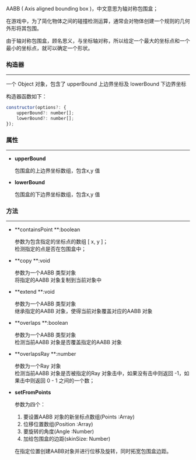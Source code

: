 AABB \( Axis aligned bounding box \)，中文意思为轴对称包围盒；

在游戏中，为了简化物体之间的碰撞检测运算，通常会对物体创建一个规则的几何外形将其包围。

由于轴对称包围盒，顾名思义，与坐标轴对称，所以给定一个最大的坐标点和一个最小的坐标点，就可以确定一个形状。

### 构造器

---

一个 Object 对象，包含了 upperBound 上边界坐标及 lowerBound 下边界坐标

构造器函数如下：

```js
constructor(options?: {
    upperBound?: number[];
    lowerBound?: number[];
});
```

### 属性

---

* **upperBound**

  包围盒的上边界坐标数组，包含x,y 值

* **lowerBound**

  包围盒的下边界坐标数组，包含x,y 值

### 方法

---

* **containsPoint  **:boolean

  参数为包含指定的坐标点的数组 \[ x, y \]；  
  检测指定的点是否在包围盒中；

* **copy  **:void

  参数为一个AABB 类型对象  
  将指定的AABB 对象复制到当前对象中

* **extend  **:void

  参数为一个AABB 类型对象  
  继承指定的AABB 对象，使得当前对象覆盖对应的AABB 对象

* **overlaps  **:boolean

  参数为一个AABB 类型对象  
  检测当前AABB 对象是否覆盖指定的AABB 对象

* **overlapsRay  **:number

  参数为一个Ray 对象  
  检测当前AABB 对象是否被指定的Ray 对象击中，如果没有击中则返回 -1，如果击中则返回 0 - 1 之间的一个数；

* **setFromPoints**

  参数为四个：  
     1. 要设置AABB 对象的新坐标点数组\(Points :Array\)  
     2. 位移位置数组\(Position :Array\)  
     3. 要旋转的角度\(Angle :Number\)  
     4. 加给包围盒的边距\(skinSize: Number\)

  在指定位置创建AABB对象并进行位移及旋转，同时拓宽包围盒边距。



